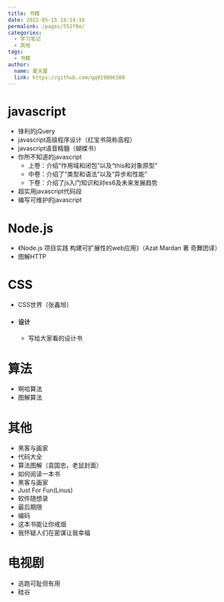 ```yaml
---
title: 书籍
date: 2022-05-15 14:14:16
permalink: /pages/552f0e/
categories: 
  - 学习笔记
  - 其他
tags: 
  - 书籍
author: 
  name: 夏天夏
  link: https://github.com/qq919006380
---
```

# javascript
- 锋利的jQuery
- javascript高级程序设计（红宝书简称高程）
- javascript语音精髓（蝴蝶书）
- 你所不知道的javascript
    - 上卷：介绍“作用域和闭包”以及“this和对象原型”
    - 中卷：介绍了“类型和语法”以及“异步和性能” 
    - 下卷：介绍了js入门知识和对es6及未来发展趋势
- 超实用javascript代码段
- 编写可维护的javascript 
# Node.js 
- 《Node.js 项目实践 构建可扩展性的web应用》（Azat Mardan 著 奇舞团译）
- 图解HTTP
# CSS
- CSS世界（张鑫旭）
- #### 设计
    - 写给大家看的设计书
# 算法
- 啊哈算法
- 图解算法
# 其他
- 黑客与画家
- 代码大全
- 算法图解（袁国忠，老鼠封面）
- 如何阅读一本书
- 黑客与画家
- Just For Fun(Linus)
- 软件随想录
- 最后期限
- 编码
- 这本书能让你戒烟
- 我怀疑人们在密谋让我幸福
# 电视剧
- 逃跑可耻但有用
- 硅谷